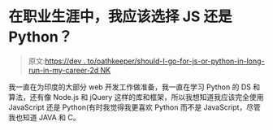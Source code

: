 # 在职业生涯中，我应该选择 JS 还是 Python？

> 原文:[https://dev . to/oathkeeper/should-I-go-for-js-or-python-in-long-run-in-my-career-2d NK](https://dev.to/oathkeeper/should-i-go-for-js-or-python-in-long-run-in-my-career-2dnk)

我一直在为印度的大部分 web 开发工作做准备，我一直在学习 Python 的 DS 和算法，还有像 Node.js 和 jQuery 这样的库和框架，所以我想知道我应该完全使用 JavaScript 还是 Python(有时我觉得我更喜欢 Python 而不是 JavaScript，尽管我也知道 JAVA 和 C。